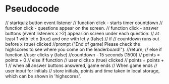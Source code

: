 # Pseudocode

// startquiz button event listener
        // function click -  starts timer countdown
        // function click - questions appear on the screen.
        // function click - answer buttons (event listeners x >2) appear on screen under each question.
            // at least 1 with let x (true) and one with let y (false)
            // if 
                // countdown runs out before x (true) clicked
                    //prompt ("End of game! Please check the highscores to see where you come on the leaderboard!").
                    //return;
            // else if function
                //user clicks y (false)
                    //countdown - 15 seconds (1500)
                    // points = points + 0
            // else if function 
                // user clicks x (true) clicked
                // points = points + 1
        // when all answer buttons answered, game ends
        // When game ends
            // user input for initials
            // store initials, points and time taken in local storage, which can be shown in 'highscores'.
    